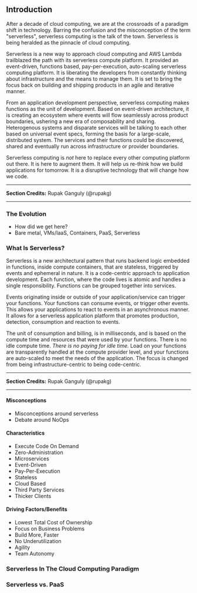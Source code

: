 ## Introduction

After a decade of cloud computing, we are at the crossroads of a paradigm shift in technology. Barring the confusion and the misconception of the term "serverless", serverless computing is the talk of the town. Serverless is being heralded as the pinnacle of cloud computing.

Serverless is a new way to approach cloud computing and AWS Lambda trailblazed the path with its serverless compute platform. It provided an event-driven, functions based, pay-per-execution, auto-scaling serverless computing platform. It is liberating the developers from constantly thinking about infrastructure and the means to manage them. It is set to bring the focus back on building and shipping products in an agile and iterative manner.

From an application development perspective, serverless computing makes functions as the unit of development. Based on event-driven architecture, it is creating an ecosystem where events will flow seamlessly across product boundaries, ushering a new era of composability and sharing. Heterogenous systems and disparate services will be talking to each other based on universal event specs, forming the basis for a large-scale, distributed system. The services and their functions could be discovered, shared and eventually run across infrastructure or provider boundaries.

Serverless computing is *not* here to replace every other computing platform out there. It is here to augment them. It will help us re-think how we build applications for tomorrow. It is a disruptive technology that will change how we code.

<hr>

**Section Credits:** Rupak Ganguly (@rupakg)

<hr>

### The Evolution
* How did we get here?
* Bare metal, VMs/IaaS, Containers, PaaS, Serverless

### What Is Serverless?

Serverless is a new architectural pattern that runs backend logic embedded in functions, inside compute containers, that are stateless, triggered by events and ephemeral in nature. It is a code-centric approach to application development. Each function, where the code lives is atomic and handles a single responsibility. Functions can be grouped together into services. 

Events originating inside or outside of your application/service can trigger your functions. Your functions can consume events, or trigger other events. This allows your applications to react to events in an asynchronous manner. It allows for a serverless application platform that promotes production, detection, consumption and reaction to events.

The unit of consumption and billing, is in milliseconds, and is based on the compute time and resources that were used by your functions. There is no idle compute time. *There is no paying for idle time.* Load on your functions are transparently handled at the compute provider level, and your functions are auto-scaled to meet the needs of the application. The focus is changed from being infrastructure-centric to being code-centric.
 

<hr>

**Section Credits:** Rupak Ganguly (@rupakg)

<hr>

#### Misconceptions
* Misconceptions around serverless
* Debate around NoOps

#### Characteristics
* Execute Code On Demand
* Zero-Administration
* Microservices
* Event-Driven
* Pay-Per-Execution
* Stateless
* Cloud Based
* Third Party Services
* Thicker Clients

#### Driving Factors/Benefits
* Lowest Total Cost of Ownership
* Focus on Business Problems
* Build More, Faster
* No Underutilization
* Agility
* Team Autonomy 


### Serverless In The Cloud Computing Paradigm

### Serverless vs. PaaS





